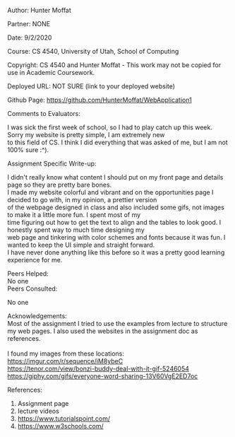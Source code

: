 Author:   Hunter Moffat<br/>

Partner:   NONE<br/>

Date:      9/2/2020<br/>

Course:    CS 4540, University of Utah, School of Computing<br/>

Copyright: CS 4540 and Hunter Moffat - This work may not be copied for use in Academic Coursework.<br/>


Deployed URL:  NOT SURE (link to your deployed website)<br/>

Github Page:   https://github.com/HunterMoffat/WebApplication1
<br/>

Comments to Evaluators:<br/>

  I was sick the first week of school, so I had to play catch up this week.  Sorry my website is pretty simple, I am extremely new<br/>
  to this field of CS. I think I did everything that was asked of me, but I am not 100% sure :^).<br/>

Assignment Specific Write-up:<br/>

  I didn't really know what content I should put on my front page and details page so they are pretty bare bones.<br/>
  I made my website colorful and vibrant and on the opportunities page I decided to go with, in my opinion, a prettier version <br/>
  of the webpage designed in class and also included some gifs, not images to make it a little more fun.  I spent most of my<br/>
  time figuring out how to get the text to align and the tables to look good.  I honestly spent way to much time designing my<br/>
  web page and tinkering with color schemes and fonts because it was fun.  I wanted to keep the UI simple and straight forward.<br/>
  I have never done anything like this before so it was a pretty good learning experience for me.<br/>

Peers Helped:
<br/>
No one
<br/>
Peers Consulted:<br/>
 
No one<br/>

Acknowledgements:<br/>
   Most of the assignment I tried to use the examples from lecture to structure my web pages. I also used the websites in the assignment doc as references.<br/>
   <br/>
   I found my images from these locations:<br/>
   https://imgur.com/r/sequence/iM8ybeC<br/>
   https://tenor.com/view/bonzi-buddy-deal-with-it-gif-5246054<br/>
   https://giphy.com/gifs/everyone-word-sharing-13V60VgE2ED7oc<br/>

References:<br/>

   1. Assignment page<br/>
   2. lecture videos<br/>
   3. https://www.tutorialspoint.com/<br/>
   4. https://www.w3schools.com/<br/>

